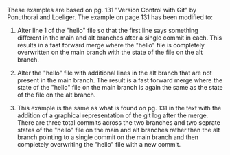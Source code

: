 These examples are based on pg. 131 "Version Control with Git" by Ponuthorai and Loeliger. The example on page 131 has been modified to:

1) Alter line 1 of the "hello" file so that the first line says something different in the main and alt branches after a single commit in each. This results in a fast forward merge where the "hello" file is completely overwritten on the main branch with the state of the file on the alt branch. 

2) Alter the "hello" file with additional lines in the alt branch that are not present in the main branch. The result is a fast forward merge where the state of the "hello" file on the main branch is again the same as the state of the file on the alt branch. 

3) This example is the same as what is found on pg. 131 in the text with the addition of a graphical representation of the git log after the merge. There are three total commits across the two branches and two seprate states of the "hello" file on the main and alt branches rather than the alt branch pointing to a single commit on the main branch and then completely overwriting the "hello" file with a new commit.   
